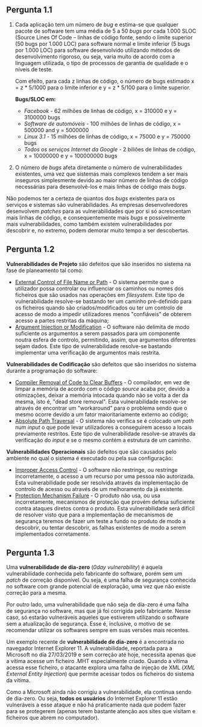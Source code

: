 ## Pergunta 1.1

1. Cada aplicação tem um número de _bug_ e estima-se que qualquer pacote de software tem uma média de 5 a 50 _bugs_ por cada 1.000 SLOC (Source Lines Of Code – linhas de código fonte, sendo o limite superior (50 bugs por 1.000 LOC) para software normal e limite inferior (5 bugs por 1.000 LOC) para software desenvolvido utilizando métodos de desenvolvimento rigoroso, ou seja,  varia muito de acordo com a linguagem utilizada, o tipo de processos de garantia de qualidade e o níveis de teste. 

   Com efeito, para cada z linhas de código, o número de bugs estimado x = z * 5/1000 para o limite inferior e y = z * 5/100 para o limite superior.

   

   **Bugs/SLOC em:**

   * _Facebook_ - 62 milhões de linhas de código, x = 310000 e y = 3100000 bugs 
   * _Software de automóveis_ - 100 milhões de linhas de código, x = 500000 and y = 5000000
   * _Linux 3.1_ - 15 milhões de linhas de código,  x = 75000 e  y = 750000 bugs
   * _Todos os serviços Internet da Google_ - 2 biliões de linhas de código, x = 10000000 e y = 100000000 bugs

2.  O número de _bugs_ afeta diretamente o número de vulnerabilidades existentes, uma vez que sistemas mais complexos tendem a ser mais inseguros simplesmente devido ao maior número de linhas de código necessárias para desenvolvê-los e mais linhas de código mais _bugs_. 

   Não podemos ter a certeza de quantos dos _bugs_ existentes para os serviços e sistemas são vulnerabilidades. As empresas desenvolvedores desenvolvem _patches_ para as vulnerabilidades que por si só acrescentam mais linhas de código, e consequentemente mais _bugs_ e possivelmente mais vulnerabilidades, como também existem vulnerabilidades por descobrir e, no extremo, podem demorar muito tempo a ser descobertas. 

   



## Pergunta 1.2

__Vulnerabilidades de Projeto__ são defeitos que são inseridos no sistema na fase de planeamento tal como:

- [External Control of File Name or Path](<https://cwe.mitre.org/data/definitions/73.html>) - O sistema permite que o utilizador possa controlar ou influenciar os caminhos ou nomes dos ficheiros que são usados nas operações em *filesystem*. Este tipo de vulnerabilidade resolve-se bastando ter um caminho pré-definido para os ficheiros quando são criados/modificados ou ter um controlo de acesso de modo a impedir utilizadores menos "confiáveis" de obterem acesso a partes restritas da máquina;
- [Argument Injection or Modification](<https://cwe.mitre.org/data/definitions/88.html>) - O software não delimita de modo suficiente os argumentos a serem passados para um componente noutra esfera de controlo, permitindo, assim, que argumentos diferentes sejam dados. Este tipo de vulnerabilidade resolve-se bastando implementar uma verificação de argumentos mais restrita.

**Vulnerabilidades de Codificação** são defeitos que são inseridos no sistema durante a programação do software:

- [Compiler Removal of Code to Clear Buffers](<https://cwe.mitre.org/data/definitions/14.html>) - O compilador, em vez de limpar a memória de acordo com o código *source* acaba por, devido a otimizações, deixar a memória intocada quando não se volta a der da mesma, isto é, "dead store removal". Esta vulnerabilidade resolve-se através de encontrar um "workaround" para o problema sendo que o mesmo ocorre devido a um fator maioritariamente externo ao código;
- [Absolute Path Traversal](<https://cwe.mitre.org/data/definitions/36.html>) - O sistema não verifica se é colocado um *path* num *input* o que pode levar utilizadores a conseguirem acesso a locais previamente restritos. Este tipo de vulnerabilidade resolve-se através da verificação do *input* e se o mesmo contém a estrutura de um caminho.

**Vulnerabilidades Operacionais** são defeitos que são causados pelo ambiente no qual o sistema é executado ou pela sua configuração:

- [Improper Access Control](<https://cwe.mitre.org/data/definitions/284.html>) - O software não restringe, ou restringe incorretamente, o acesso a um recurso por uma pessoa não autorizada. Esta vulnerabilidade pode ser resolvida através da implementação de controlo de acesso ou através de um melhoramento da já existente.
- [Protection Mechanism Failure](<https://cwe.mitre.org/data/definitions/693.html>) - O produto não usa, ou usa incorretamente, mecanismos de proteção que provém defesa suficiente contra ataques diretos contra o produto. Esta vulnerabilidade será difícil de resolver visto que para a implementação de mecanismos de segurança teremos de fazer um teste a fundo no produto de modo a descobrir, ou tentar descobrir, as falhas existentes de modo a serem implementados corretamente.

## Pergunta 1.3

Uma **vulnerabilidade de dia-zero** (*0day vulnerability*) é aquela vulnerabilidade conhecida pelo fabricante do software, porém sem um *patch* de correção disponível. Ou seja, é uma falha de segurança conhecida no software com grande potencial de exploração, uma vez que não existe correção para a mesma.

Por outro lado, uma vulnerabilidade que não seja de dia-zero é uma falha de segurança no software, mas que já foi corrigida pelo fabricante. Nesse caso, só estarão vulneráveis aqueles que estiverem utilizando o software sem a atualização de segurança. Esse é, inclusive, o motivo de se recomendar utilizar os softwares sempre em suas versões mais recentes.

Um exemplo recente de **vulnerabilidade de dia-zero** é a encontrada no navegador Internet Explorer 11. A vulnerabilidade, reportada para a Microsoft no dia 27/03/2019 e sem correção até hoje, necessita apenas que a vítima acesse um ficheiro .MHT especialmente criado. Quando a vítima acessa esse ficheiro, o atacante explora uma falha de injeção de XML (*XML External Entity Injection*) que permite acessar todos os ficheiros do sistema da vítima.

Como a Microsoft ainda não corrigiu a vulnerabilidade, ela continua sendo de dia-zero. Ou seja, **todos os usuários** do Internet Explorer 11 estão vulneráveis a esse ataque e não há praticamente nada que podem fazer para se protegerem (apenas terem bastante atenção aos sites que visitam e ficheiros que abrem no computador).